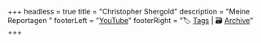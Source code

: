 +++
headless = true
title = "Christopher Shergold"
description = "Meine Reportagen "
footerLeft = "[YouTube](https://www.youtube.com/watch?v=xvFZjo5PgG0)"
footerRight = "🏷️ [Tags](/tags/) | 🗃️ [Archive](/posts/)"
+++
